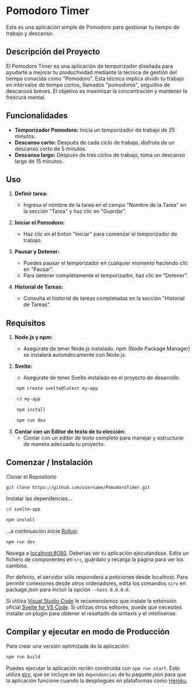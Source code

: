 

# Pomodoro Timer

Esta es una aplicación simple de Pomodoro para gestionar tu tiempo de trabajo y descanso.


## Descripción del Proyecto
El Pomodoro Timer es una aplicación de temporizador diseñada para ayudarte a mejorar tu productividad mediante la técnica de gestión del tiempo conocida como "Pomodoro". Esta técnica implica dividir tu trabajo en intervalos de tiempo cortos, llamados "pomodoros", seguidos de descansos breves. El objetivo es maximizar la concentración y mantener la frescura mental.

## Funcionalidades

- **Temporizador Pomodoro:** Inicia un temporizador de trabajo de 25 minutos.
- **Descanso corto:** Después de cada ciclo de trabajo, disfruta de un descanso corto de 5 minutos.
- **Descanso largo:** Después de tres ciclos de trabajo, toma un descanso largo de 15 minutos.


## Uso

1. **Definir tarea:**
   - Ingresa el nombre de la tarea en el campo "Nombre de la Tarea" en la sección "Tarea" y haz clic en "Guardar".

2. **Iniciar el Pomodoro:**
   - Haz clic en el botón "Iniciar" para comenzar el temporizador de trabajo.

3. **Pausar y Detener:**
   - Puedes pausar el temporizador en cualquier momento haciendo clic en "Pausar".
   - Para detener completamente el temporizador, haz clic en "Detener".

4. **Historial de Tareas:**
   - Consulta el historial de tareas completadas en la sección "Historial de Tareas".

## Requisitos
1. **Node.js y npm:**
    - Asegúrate de tener Node.js instalado. npm (Node Package Manager) se instalará automáticamente con Node.js.

2. **Svelte:**
    - Asegúrate de tener Svelte instalado en el proyecto de desarrollo.
```bash
    npm create svelte@latest my-app
```
```bash
    cd my-app
```
```bash
    npm install
```
```bash
    npm run dev
```


3. **Contar con un Editor de texto de tu elección:**
    - Contar con un editor de texto completo para manejar y estructurar de manera adecuada tu proyecto.

## Comenzar / Instalación

Clonar el Repositorio

```bash
git clone https://github.com/username/PomodoroTimer.git
```

Instalar las dependencias...

```bash
cd svelte-app
```

```bash
npm install
```
...a continuación inicie [Rollup](https://rollupjs.org):

```bash
npm run dev
```

Navega a [localhost:8080](http://localhost:8080). Deberías ver tu aplicación ejecutándose. Edita un fichero de componentes en `src`, guárdalo y recarga la página para ver los cambios.

Por defecto, el servidor sólo responderá a peticiones desde localhost. Para permitir conexiones desde otros ordenadores, edita los comandos `sirv` en package.json para incluir la opción `--host 0.0.0.0`.

Si utiliza [Visual Studio Code](https://code.visualstudio.com/) le recomendamos que instale la extensión oficial [Svelte for VS Code](https://marketplace.visualstudio.com/items?itemName=svelte.svelte-vscode). Si utilizas otros editores, puede que necesites instalar un plugin para obtener el resaltado de sintaxis y el intellisense.

## Compilar y ejecutar en modo de Producción

Para crear una versión optimizada de la aplicación:

```bash
npm run build
```

Puedes ejecutar la aplicación recién construida con `npm run start`. Esto utiliza [sirv](https://github.com/lukeed/sirv), que se incluye en las `dependencias` de tu paquete.json para que la aplicación funcione cuando la despliegues en plataformas como [Heroku](https://heroku.com).









